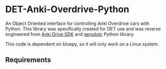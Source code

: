 # DET-Anki-Overdrive-Python
An Object Oriented interface for controlling Anki Overdrive cars with Python. This library was specifically created for DET use and was reverse engineered from <a href="https://github.com/anki/drive-sdk">Anki Drive SDK</a> and <a href="https://github.com/xerodotc/overdrive-python">xerodotc</a> Python library.


This code is dependent on bluepy, so it will only work on a Linux system.

<h2>Requirements</h2>
